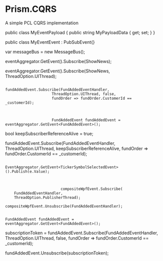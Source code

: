 # Prism.CQRS
A simple PCL CQRS implementation

public class MyEventPayload
{
	public string MyPayloadData { get; set; }
}

public class MyEventEvent : PubSubEvent<MyEventPayload>{}

var messageBus = new MessageBus();


eventAggregator.GetEvent<TickerSymbolSelectedEvent>().Subscribe(ShowNews);

   eventAggregator.GetEvent<TickerSymbolSelectedEvent>().Subscribe(ShowNews,
                                                      ThreadOption.UIThread);


													  fundAddedEvent.Subscribe(FundAddedEventHandler, 
                         ThreadOption.UIThread, false,
                         fundOrder => fundOrder.CustomerId == _customerId);



						 FundAddedEvent fundAddedEvent = eventAggregator.GetEvent<FundAddedEvent>();

bool keepSubscriberReferenceAlive = true;

fundAddedEvent.Subscribe(FundAddedEventHandler, 
                         ThreadOption.UIThread, keepSubscriberReferenceAlive,
                         fundOrder => fundOrder.CustomerId == _customerId);



						 EventAggregator.GetEvent<TickerSymbolSelectedEvent>().Publish(e.Value);



						     compositeWpfEvent.Subscribe(
        FundAddedEventHandler,
        ThreadOption.PublisherThread);

    compositeWpfEvent.Unsubscribe(FundAddedEventHandler);


	FundAddedEvent fundAddedEvent = eventAggregator.GetEvent<FundAddedEvent>();

subscriptionToken = fundAddedEvent.Subscribe(FundAddedEventHandler,   
                                  ThreadOption.UIThread, false,
                                  fundOrder => fundOrder.CustomerId == _customerId);

fundAddedEvent.Unsubscribe(subscriptionToken);